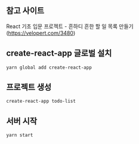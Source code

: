 ## 참고 사이트
React 기초 입문 프로젝트 - 흔하디 흔한 할 일 목록 만들기(https://velopert.com/3480)

## create-react-app 글로벌 설치
~~~
yarn global add create-react-app
~~~

## 프로젝트 생성
~~~
create-react-app todo-list
~~~

## 서버 시작
~~~
yarn start
~~~